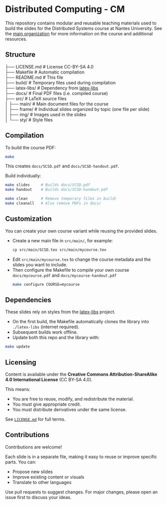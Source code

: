# Distributed Computing - CM 

This repository contains modular and reusable teaching materials used to build the slides for the Distributed Systems course at Nantes University. 
See the [main organization](https://github.com/DistributedComputing/) for more information on the course and additional resources.

## Structure

├── LICENSE.md            # License CC-BY-SA 4.0  
├── Makefile              # Automatic compilation  
├── README.md             # This file  
├── build/                # Temporary files used during compilation  
├── latex-libs/           # Dependency from [latex-libs](https://github.com/MatthieuPerrin/latex-libs)  
├── docs/                 # Final PDF files (i.e. compiled course)  
├── src/                  # LaTeX source files  
│   ├── main/             # Main document files for the course  
│   ├── frame/            # Individual slides organized by topic (one file per slide)  
│   ├── img/              # Images used in the slides  
│   └── sty/              # Style files  

## Compilation

To build the course PDF:

```bash
make
```

This creates `docs/SCSD.pdf` and `docs/SCSD-handout.pdf`.

Build individually:

```bash
make slides     # Builds docs/SCSD.pdf
make handout    # Builds docs/SCSD-handout.pdf

make clean      # Remove temporary files in build/
make cleanall   # Also remove PDFs in docs/
```

## Customization

You can create your own course variant while reusing the provided slides.

- Create a new main file in `src/main/`, for example:
   ```bash
   cp src/main/SCSD.tex src/main/mycourse.tex
   ```
- Edit `src/main/mycourse.tex` to change the course metadata and the slides you want to include.
- Then configure the Makefile to compile your own course `docs/mycourse.pdf` and `docs/mycourse-handout.pdf`
   ```bash
   make configure COURSE=mycourse
   ```

## Dependencies

These slides rely on styles from the [latex-libs](https://github.com/MatthieuPerrin/latex-libs) project.
- On the first build, the Makefile automatically clones the library into `./latex-libs` (internet required).
- Subsequent builds work offline.
- Update both this repo and the library with:

```bash
make update
```

## Licensing

Content is available under the **Creative Commons Attribution-ShareAlike 4.0 International License** (CC BY-SA 4.0).

This means:
- You are free to reuse, modify, and redistribute the material.
- You must give appropriate credit.
- You must distribute derivatives under the same license.

See [`LICENSE.md`](LICENSE.md) for full terms.

## Contributions

Contributions are welcome!

Each slide is in a separate file, making it easy to reuse or improve specific parts. You can:
- Propose new slides
- Improve existing content or visuals
- Translate to other languages

Use pull requests to suggest changes.
For major changes, please open an issue first to discuss your ideas.

